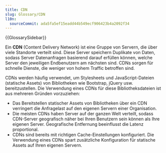 ```yaml
---
title: CDN
slug: Glossary/CDN
l10n:
  sourceCommit: ada5fa5ef15eadd44b549ecf906423b4a2092f34
---
```


{{GlossarySidebar}}

Ein **CDN** (Content Delivery Network) ist eine Gruppe von Servern, die über viele Standorte verteilt sind. Diese Server speichern Duplikate von Daten, sodass Server Datenanfragen basierend darauf erfüllen können, welche Server den jeweiligen Endbenutzern am nächsten sind. CDNs sorgen für schnelle Dienste, die weniger von hohem Traffic betroffen sind.

CDNs werden häufig verwendet, um Stylesheets und JavaScript-Dateien (statische Assets) von Bibliotheken wie Bootstrap, jQuery usw. bereitzustellen. Die Verwendung eines CDNs für diese Bibliotheksdateien ist aus mehreren Gründen vorzuziehen:

- Das Bereitstellen statischer Assets von Bibliotheken über ein CDN verringert die Anfragelast auf den eigenen Servern einer Organisation.
- Die meisten CDNs haben Server auf der ganzen Welt verteilt, sodass CDN-Server geografisch näher bei Ihren Benutzern sein können als Ihre eigenen Server. Geografische Entfernung beeinflusst die Latenz proportional.
- CDNs sind bereits mit richtigen Cache-Einstellungen konfiguriert. Die Verwendung eines CDNs spart zusätzliche Konfiguration für statische Assets auf Ihren eigenen Servern.
